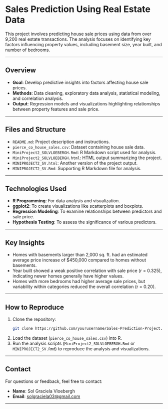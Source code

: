 # **Sales Prediction Using Real Estate Data**

This project involves predicting house sale prices using data from over 9,200 real estate transactions. The analysis focuses on identifying key factors influencing property values, including basement size, year built, and number of bedrooms.

---

## **Overview**
- **Goal**: Develop predictive insights into factors affecting house sale prices.
- **Methods**: Data cleaning, exploratory data analysis, statistical modeling, and correlation analysis.
- **Output**: Regression models and visualizations highlighting relationships between property features and sale price.

---

## **Files and Structure**
- `README.md`: Project description and instructions.
- `pierce_co_house_sales.csv`: Dataset containing house sale data.
- `MiniProject2_SOLVLOEBERGH.Rmd`: R Markdown script used for analysis.
- `MiniProject2_SOLVLOEBERGH.html`: HTML output summarizing the project.
- `MINIPROJECT2_SV.html`: Another version of the project output.
- `MINIPROJECT2_SV.Rmd`: Supporting R Markdown file for analysis.

---

## **Technologies Used**
- **R Programming**: For data analysis and visualization.
- **ggplot2**: To create visualizations like scatterplots and boxplots.
- **Regression Modeling**: To examine relationships between predictors and sale price.
- **Hypothesis Testing**: To assess the significance of various predictors.

---

## **Key Insights**
- Homes with basements larger than 2,000 sq. ft. had an estimated average price increase of $450,000 compared to homes without basements.
- Year built showed a weak positive correlation with sale price (r = 0.325), indicating newer homes generally have higher values.
- Homes with more bedrooms had higher average sale prices, but variability within categories reduced the overall correlation (r = 0.20).

---

## **How to Reproduce**
1. Clone the repository:
   ```bash
   git clone https://github.com/yourusername/Sales-Prediction-Project.git
   ```
2. Load the dataset (`pierce_co_house_sales.csv`) into R.
3. Run the analysis scripts (`MiniProject2_SOLVLOEBERGH.Rmd` or `MINIPROJECT2_SV.Rmd`) to reproduce the analysis and visualizations.

---

## **Contact**
For questions or feedback, feel free to contact:
- **Name**: Sol Graciela Vloebergh
- **Email**: solgraciela03@gmail.com

---

